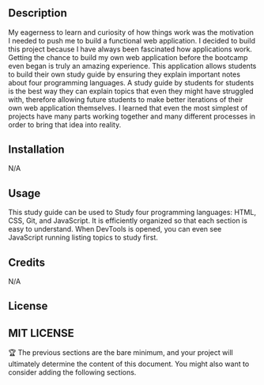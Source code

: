# <A Study Guide for Bootcamp Spot Coding Bootcamp Prework>

## Description 

My eagerness to learn and curiosity of how things work was the motivation I needed to push me to build a functional web application. I decided to build this project because I have always been fascinated how applications work. Getting the chance to build my own web application before the bootcamp even began is truly an amazing experience. This application allows students to build their own study guide by ensuring they explain important notes about four programming languages. A study guide by students for students is the best way they can explain topics that even they might have struggled with, therefore allowing future students to make better iterations of their own web application themselves. I learned that even the most simplest of projects have many parts working together and many different processes in order to bring that idea into reality.

## Installation

N/A

## Usage

This study guide can be used to Study four programming languages: HTML, CSS, Git, and JavaScript. It is efficiently organized so that each section is easy to understand. When DevTools is opened, you can even see JavaScript running listing topics to study first.

## Credits

N/A

## License

MIT LICENSE
---

🏆 The previous sections are the bare minimum, and your project will ultimately determine the content of this document. You might also want to consider adding the following sections.
